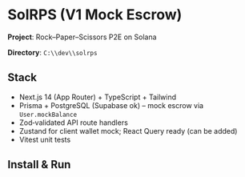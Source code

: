 # SolRPS (V1 Mock Escrow)

**Project**: Rock–Paper–Scissors P2E on Solana

**Directory**: `C:\\dev\\solrps`

## Stack
- Next.js 14 (App Router) + TypeScript + Tailwind
- Prisma + PostgreSQL (Supabase ok) – mock escrow via `User.mockBalance`
- Zod‑validated API route handlers
- Zustand for client wallet mock; React Query ready (can be added)
- Vitest unit tests

## Install & Run